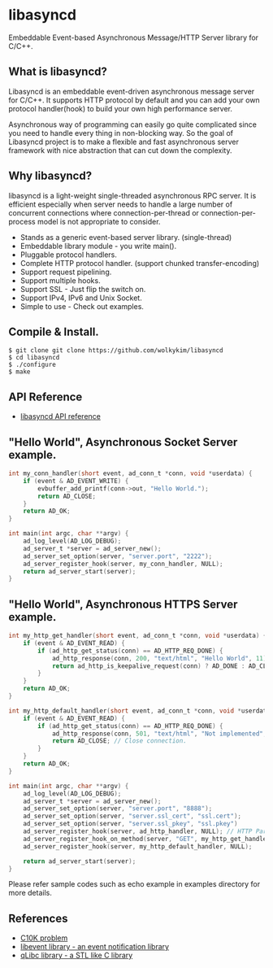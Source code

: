 libasyncd
=========

Embeddable Event-based Asynchronous Message/HTTP Server library for C/C++.

## What is libasyncd?

Libasyncd is an embeddable event-driven asynchronous message server for C/C++.
It supports HTTP protocol by default and you can add your own protocol handler(hook)
to build your own high performance server.

Asynchronous way of programming can easily go quite complicated since you need to
handle every thing in non-blocking way. So the goal of Libasyncd project is
to make a flexible and fast asynchronous server framework with nice abstraction that
can cut down the complexity.

## Why libasyncd?

libasyncd is a light-weight single-threaded asynchronous RPC server. It is efficient
especially when server needs to handle a large number of concurrent connections where
connection-per-thread or connection-per-process model is not appropriate to consider.

* Stands as a generic event-based server library. (single-thread)
* Embeddable library module - you write main().
* Pluggable protocol handlers.
* Complete HTTP protocol handler. (support chunked transfer-encoding)
* Support request pipelining.
* Support multiple hooks.
* Support SSL - Just flip the switch on.
* Support IPv4, IPv6 and Unix Socket.
* Simple to use - Check out examples.

## Compile & Install.
```
$ git clone git clone https://github.com/wolkykim/libasyncd
$ cd libasyncd
$ ./configure
$ make
```

## API Reference

* [libasyncd API reference](http://wolkykim.github.io/libasyncd/doc/html/)

## "Hello World", Asynchronous Socket Server example.
```c
int my_conn_handler(short event, ad_conn_t *conn, void *userdata) {
    if (event & AD_EVENT_WRITE) {
        evbuffer_add_printf(conn->out, "Hello World.");
        return AD_CLOSE;
    }
    return AD_OK;
}

int main(int argc, char **argv) {
    ad_log_level(AD_LOG_DEBUG);
    ad_server_t *server = ad_server_new();
    ad_server_set_option(server, "server.port", "2222");
    ad_server_register_hook(server, my_conn_handler, NULL);
    return ad_server_start(server);
}
```

## "Hello World", Asynchronous HTTPS Server example.
```c
int my_http_get_handler(short event, ad_conn_t *conn, void *userdata) {
    if (event & AD_EVENT_READ) {
        if (ad_http_get_status(conn) == AD_HTTP_REQ_DONE) {
            ad_http_response(conn, 200, "text/html", "Hello World", 11);
            return ad_http_is_keepalive_request(conn) ? AD_DONE : AD_CLOSE;
        }
    }
    return AD_OK;
}

int my_http_default_handler(short event, ad_conn_t *conn, void *userdata) {
    if (event & AD_EVENT_READ) {
        if (ad_http_get_status(conn) == AD_HTTP_REQ_DONE) {
            ad_http_response(conn, 501, "text/html", "Not implemented", 15);
            return AD_CLOSE; // Close connection.
        }
    }
    return AD_OK;
}

int main(int argc, char **argv) {
    ad_log_level(AD_LOG_DEBUG);
    ad_server_t *server = ad_server_new();
    ad_server_set_option(server, "server.port", "8888");
    ad_server_set_option(server, "server.ssl_cert", "ssl.cert");
    ad_server_set_option(server, "server.ssl_pkey", "ssl.pkey")
    ad_server_register_hook(server, ad_http_handler, NULL); // HTTP Parser is also a hook.
    ad_server_register_hook_on_method(server, "GET", my_http_get_handler, NULL);
    ad_server_register_hook(server, my_http_default_handler, NULL);

    return ad_server_start(server);
}
```

Please refer sample codes such as echo example in examples directory for more details.

## References

* [C10K problem](http://en.wikipedia.org/wiki/C10k_problem)
* [libevent library - an event notification library](http://libevent.org/)
* [qLibc library - a STL like C library](http://wolkykim.github.io/qlibc/)
